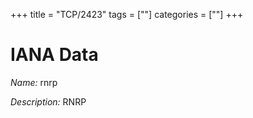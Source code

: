 +++
title = "TCP/2423"
tags = [""]
categories = [""]
+++

# IANA Data

_Name:_ rnrp

_Description:_ RNRP

